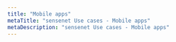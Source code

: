```yaml
---
title: "Mobile apps"
metaTitle: "sensenet Use cases - Mobile apps"
metaDescription: "sensenet Use cases - Mobile apps"
---
```

